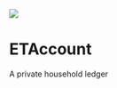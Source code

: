 <img src="https://travis-ci.org/kyonge/ETAccount.svg?branch=master">

# ETAccount
A private household ledger

